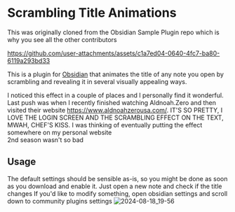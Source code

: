 # Scrambling Title Animations
This was originally cloned from the Obsidian Sample Plugin repo which is why you see all the other contributors

https://github.com/user-attachments/assets/c1a7ed04-0640-4fc7-ba80-6119a293bd33

This is a plugin for [Obsidian](https://obsidian.md) that animates the title of any note you open by scrambling and revealing it in several visually appealing ways. 

I noticed this effect in a couple of places and I personally find it wonderful. Last push was when I recently finished watching Aldnoah.Zero and then visited their website https://www.aldnoahzerousa.com/. IT'S SO PRETTY, I LOVE THE LOGIN SCREEN AND THE SCRAMBLING EFFECT ON THE TEXT, MWAH, CHEF'S KISS. I was thinking of eventually putting the effect somewhere on my personal website \
2nd season wasn't so bad

## Usage
The default settings should be sensible as-is, so you might be done as soon as you download and enable it. Just open a new note and check if the title changes
If you'd like to modify something, open obsidian settings and scroll down to community plugins settings
![2024-08-18_19-56](https://github.com/user-attachments/assets/42624235-708b-4953-833d-50149a0003bc)
